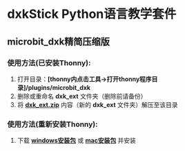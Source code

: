 # dxkStick Python语言教学套件
## microbit_dxk精简压缩版
### 使用方法(已安装Thonny):
1. 打开目录：__\[thonny内点击工具->打开thonny程序目录\]/plugins/microbit_dxk__
1. 删除或重命名 __dxk_ext__ 文件夹（删除前请备份）
1. 将 __[dxk_ext.zip](https://github.com/chbpku/dxkStickIDE/raw/no_radio/dxk_ext.zip)__ 内容（新的 __dxk_ext__ 文件夹）解压至该目录

### 使用方法(重新安装Thonny):
1. 下载 __[windows安装包](https://github.com/chbpku/dxkStickIDE/raw/no_radio/Setup/setup_sessdsa.exe)__ 或 __[mac安装包](https://github.com/chbpku/dxkStickIDE/raw/no_radio/Setup/setup_sessdsa.dmg)__ 并安装
